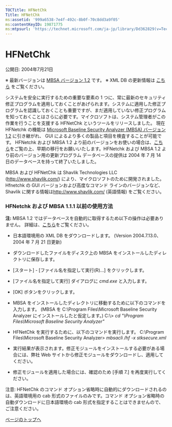 ```yaml
---
TOCTitle: HFNetChk
Title: HFNetChk
ms:assetid: '999a6538-7e4f-492c-8b0f-70c8dd3a9f05'
ms:contentKeyID: 19871775
ms:mtpsurl: 'https://technet.microsoft.com/ja-jp/library/Dd362829(v=TechNet.10)'
---
```


HFNetChk
========

公開日: 2004年7月21日

※ 最新バージョンは [MBSA バージョン 1.2](http://www.microsoft.com/japan/technet/security/tools/mbsahome.mspx) です。
※ XML DB の更新情報は [こちら](http://www.microsoft.com/japan/technet/security/tools/stkupdate.mspx) をご覧ください。

システムを安全に実行するための重要な要素の 1 つに、常に最新のセキュリティ修正プログラムを適用しておくことがあげられます。システムに適用した修正プログラムを認識しておくことも重要ですが、まだ適用していない修正プログラムを知っておくことはさらに必要です。マイクロソフトは、システム管理者がこの作業を行うことを支援する HFNetChk というツールをリリースしました。 現在 HFNetchk の機能は [Microsoft Baseline Security Analyzer (MBSA) バージョン 1.2](http://www.microsoft.com/japan/technet/security/tools/mbsahome.mspx) に引き継がれ、 GUI によるより多くの製品と項目を検査することが可能です。 HFNetchk および MBSA 1.2 より前のバージョンをお使いの場合は、[こちら](http://www.microsoft.com/japan/technet/security/tools/mbsahomej.mspx)をご覧の上、早期の移行をお願いいたします。HFNetchk および MBSA 1.2 より前のバージョン用の更新プログラム データベースの提供は 2004 年 7 月 14 日のデータベースを持って終了いたしました｡

MBSA および HFNetChk は Shavlik Technologies LLC (<http://www.shavlik.com/>) により、マイクロソフトのために開発されました。Hfnetchk の GUI バージョンおよび高度なコマンド ラインのバージョンなど、Shavlik に関する情報は<http://www.shavlik.com/> (英語情報) をご覧ください。

### HFNetchk および MBSA 1.1.1 以前の使用方法

**注:** MBSA 1.2 ではデータベースを自動的に取得するため以下の操作は必要ありません。 詳細は、[こちら](http://www.microsoft.com/japan/technet/security/tools/mbsahomej.mspx)をご覧ください。

-   日本語環境用の XML DB をダウンロードします。 (Version 2004.7.13.0、2004 年 7 月 21 日更新)

-   ダウンロードしたファイルをディスク上の MBSA をインストールしたディレクトリに保存します。

-   \[スタート\] - \[ファイル名を指定して実行(R)...\] をクリックします。

-   \[ファイル名を指定して実行\] ダイアログに *cmd.exe* と入力します。

-   \[OK\] ボタンをクリックします。

-   MBSA をインストールしたディレクトリに移動するために以下のコマンドを入力します。
    (MBSA を C:\\Program Files\\Microsoft Baseline Security Analyzer にインストールしたと仮定します。)
    C:\\&gt; *cd "\\Program Files\\Microsoft Baseline Security Analyzer"*

-   HFNetChk を実行するために、以下のコマンドを実行します。
    C:\\Program Files\\Microsoft Baseline Security Analyzer&gt; *mbsacli /hf -x stksecure.xml*

-   実行結果が表示されます。修正モジュールをインストールする必要がある場合には、弊社 Web サイトから修正モジュールをダウンロードし、適用してください。

-   修正モジュールを適用した場合には、確認のため \[手順 7.\] を再度実行してください。

注意: HFNetChk のコマンド オプション省略時に自動的にダウンロードされるのは、英語環境用の cab 形式のファイルのみです。コマンド オプション省略時の自動ダウンロードに日本語環境の cab 形式を指定することはできませんので、ご注意ください。

[](#mainsection)[ページのトップへ](#mainsection)
